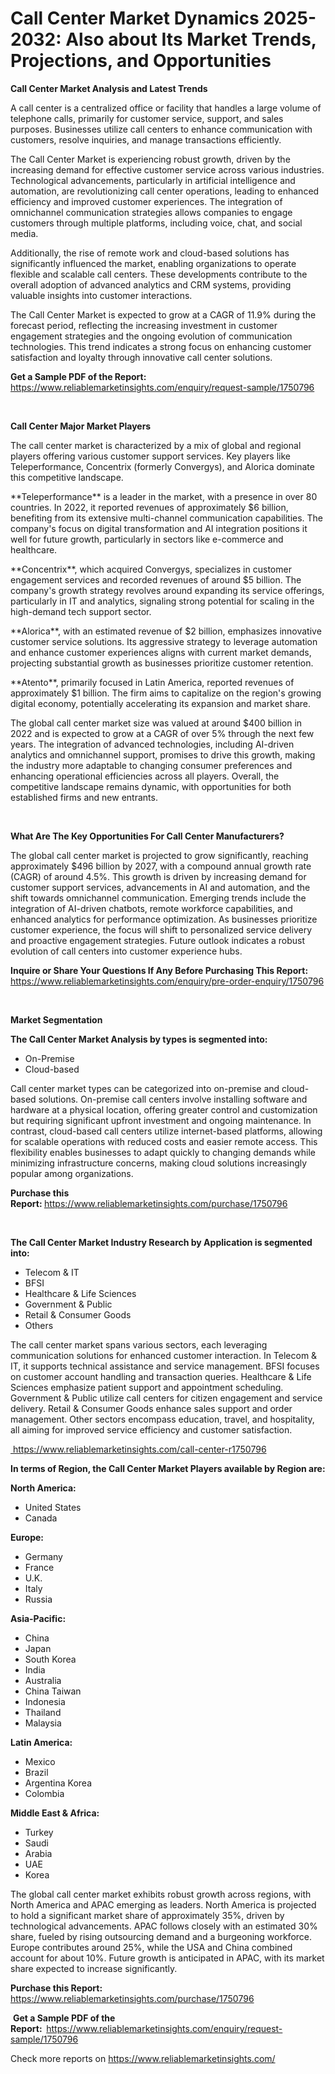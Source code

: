 <p><h1>Call Center Market Dynamics 2025-2032: Also about Its Market Trends, Projections, and Opportunities</h1></p><p><strong>Call Center Market Analysis and Latest Trends</strong></p>
<p><p>A call center is a centralized office or facility that handles a large volume of telephone calls, primarily for customer service, support, and sales purposes. Businesses utilize call centers to enhance communication with customers, resolve inquiries, and manage transactions efficiently.</p><p>The Call Center Market is experiencing robust growth, driven by the increasing demand for effective customer service across various industries. Technological advancements, particularly in artificial intelligence and automation, are revolutionizing call center operations, leading to enhanced efficiency and improved customer experiences. The integration of omnichannel communication strategies allows companies to engage customers through multiple platforms, including voice, chat, and social media.</p><p>Additionally, the rise of remote work and cloud-based solutions has significantly influenced the market, enabling organizations to operate flexible and scalable call centers. These developments contribute to the overall adoption of advanced analytics and CRM systems, providing valuable insights into customer interactions.</p><p>The Call Center Market is expected to grow at a CAGR of 11.9% during the forecast period, reflecting the increasing investment in customer engagement strategies and the ongoing evolution of communication technologies. This trend indicates a strong focus on enhancing customer satisfaction and loyalty through innovative call center solutions.</p></p>
<p><strong>Get a Sample PDF of the Report:&nbsp;</strong> <a href="https://www.reliablemarketinsights.com/enquiry/request-sample/1750796?utm_campaign=3317&utm_medium=2&utm_source=Github&utm_content=ia&utm_term=09032025&utm_id=call-center">https://www.reliablemarketinsights.com/enquiry/request-sample/1750796</a></p>
<p>&nbsp;</p>
<p><strong>Call Center Major Market Players</strong></p>
<p><p>The call center market is characterized by a mix of global and regional players offering various customer support services. Key players like Teleperformance, Concentrix (formerly Convergys), and Alorica dominate this competitive landscape.</p><p>**Teleperformance** is a leader in the market, with a presence in over 80 countries. In 2022, it reported revenues of approximately $6 billion, benefiting from its extensive multi-channel communication capabilities. The company's focus on digital transformation and AI integration positions it well for future growth, particularly in sectors like e-commerce and healthcare.</p><p>**Concentrix**, which acquired Convergys, specializes in customer engagement services and recorded revenues of around $5 billion. The company's growth strategy revolves around expanding its service offerings, particularly in IT and analytics, signaling strong potential for scaling in the high-demand tech support sector.</p><p>**Alorica**, with an estimated revenue of $2 billion, emphasizes innovative customer service solutions. Its aggressive strategy to leverage automation and enhance customer experiences aligns with current market demands, projecting substantial growth as businesses prioritize customer retention.</p><p>**Atento**, primarily focused in Latin America, reported revenues of approximately $1 billion. The firm aims to capitalize on the region's growing digital economy, potentially accelerating its expansion and market share.</p><p>The global call center market size was valued at around $400 billion in 2022 and is expected to grow at a CAGR of over 5% through the next few years. The integration of advanced technologies, including AI-driven analytics and omnichannel support, promises to drive this growth, making the industry more adaptable to changing consumer preferences and enhancing operational efficiencies across all players. Overall, the competitive landscape remains dynamic, with opportunities for both established firms and new entrants.</p></p>
<p>&nbsp;</p>
<p><strong>What Are The Key Opportunities For Call Center Manufacturers?</strong></p>
<p><p>The global call center market is projected to grow significantly, reaching approximately $496 billion by 2027, with a compound annual growth rate (CAGR) of around 4.5%. This growth is driven by increasing demand for customer support services, advancements in AI and automation, and the shift towards omnichannel communication. Emerging trends include the integration of AI-driven chatbots, remote workforce capabilities, and enhanced analytics for performance optimization. As businesses prioritize customer experience, the focus will shift to personalized service delivery and proactive engagement strategies. Future outlook indicates a robust evolution of call centers into customer experience hubs.</p></p>
<p><strong>Inquire or Share Your Questions If Any Before Purchasing This Report:</strong> <a href="https://www.reliablemarketinsights.com/enquiry/pre-order-enquiry/1750796?utm_campaign=3317&utm_medium=2&utm_source=Github&utm_content=ia&utm_term=09032025&utm_id=call-center">https://www.reliablemarketinsights.com/enquiry/pre-order-enquiry/1750796</a></p>
<p>&nbsp;</p>
<p><strong>Market Segmentation</strong></p>
<p><strong>The Call Center Market Analysis by types is segmented into:</strong></p>
<p><ul><li>On-Premise</li><li>Cloud-based</li></ul></p>
<p><p>Call center market types can be categorized into on-premise and cloud-based solutions. On-premise call centers involve installing software and hardware at a physical location, offering greater control and customization but requiring significant upfront investment and ongoing maintenance. In contrast, cloud-based call centers utilize internet-based platforms, allowing for scalable operations with reduced costs and easier remote access. This flexibility enables businesses to adapt quickly to changing demands while minimizing infrastructure concerns, making cloud solutions increasingly popular among organizations.</p></p>
<p><strong>Purchase this Report:&nbsp;</strong><a href="https://www.reliablemarketinsights.com/purchase/1750796?utm_campaign=3317&utm_medium=2&utm_source=Github&utm_content=ia&utm_term=09032025&utm_id=call-center">https://www.reliablemarketinsights.com/purchase/1750796</a></p>
<p>&nbsp;</p>
<p><strong>The Call Center Market Industry Research by Application is segmented into:</strong></p>
<p><ul><li>Telecom & IT</li><li>BFSI</li><li>Healthcare & Life Sciences</li><li>Government & Public</li><li>Retail & Consumer Goods</li><li>Others</li></ul></p>
<p><p>The call center market spans various sectors, each leveraging communication solutions for enhanced customer interaction. In Telecom & IT, it supports technical assistance and service management. BFSI focuses on customer account handling and transaction queries. Healthcare & Life Sciences emphasize patient support and appointment scheduling. Government & Public utilize call centers for citizen engagement and service delivery. Retail & Consumer Goods enhance sales support and order management. Other sectors encompass education, travel, and hospitality, all aiming for improved service efficiency and customer satisfaction.</p></p>
<p><a href="https://www.reliablemarketinsights.com/call-center-r1750796?utm_campaign=3317&utm_medium=2&utm_source=Github&utm_content=ia&utm_term=09032025&utm_id=call-center">&nbsp;https://www.reliablemarketinsights.com/call-center-r1750796</a></p>
<p><strong>In terms of Region, the Call Center Market Players available by Region are:</strong></p>
<p>
    <p> <strong> North America: </strong>
        <ul>
            <li>United States</li>
            <li>Canada</li>
        </ul>
        </p> 
    <p> <strong> Europe: </strong>
        <ul>
            <li>Germany</li>
            <li>France</li>
            <li>U.K.</li>
            <li>Italy</li>
            <li>Russia</li>
        </ul>
        </p> 
    <p> <strong> Asia-Pacific: </strong>
        <ul>
            <li>China</li>
            <li>Japan</li>
            <li>South Korea</li>
            <li>India</li>
            <li>Australia</li>
            <li>China Taiwan</li>
            <li>Indonesia</li>
            <li>Thailand</li>
            <li>Malaysia</li>
        </ul>
        </p> 
    <p> <strong> Latin America: </strong>
        <ul>
            <li>Mexico</li>
            <li>Brazil</li>
            <li>Argentina Korea</li>
            <li>Colombia</li>
        </ul>
        </p> 
    <p> <strong> Middle East & Africa: </strong>
        <ul>
            <li>Turkey</li>
            <li>Saudi</li>
            <li>Arabia</li>
            <li>UAE</li>
            <li>Korea</li>
        </ul>
    </p>
    </p>
<p><p>The global call center market exhibits robust growth across regions, with North America and APAC emerging as leaders. North America is projected to hold a significant market share of approximately 35%, driven by technological advancements. APAC follows closely with an estimated 30% share, fueled by rising outsourcing demand and a burgeoning workforce. Europe contributes around 25%, while the USA and China combined account for about 10%. Future growth is anticipated in APAC, with its market share expected to increase significantly.</p></p>
<p><strong>Purchase this Report: </strong><a href="https://www.reliablemarketinsights.com/purchase/1750796?utm_campaign=3317&utm_medium=2&utm_source=Github&utm_content=ia&utm_term=09032025&utm_id=call-center">https://www.reliablemarketinsights.com/purchase/1750796</a></p>
<p>&nbsp;<strong>Get a Sample PDF of the Report:&nbsp;&nbsp;</strong><a href="https://www.reliablemarketinsights.com/enquiry/request-sample/1750796?utm_campaign=3317&utm_medium=2&utm_source=Github&utm_content=ia&utm_term=09032025&utm_id=call-center">https://www.reliablemarketinsights.com/enquiry/request-sample/1750796</a></p>
<p><strong></strong></p>
<p>Check more reports on <a href="https://www.reliablemarketinsights.com/?utm_campaign=3317&utm_medium=2&utm_source=Github&utm_content=ia&utm_term=09032025&utm_id=call-center">https://www.reliablemarketinsights.com/</a></p>